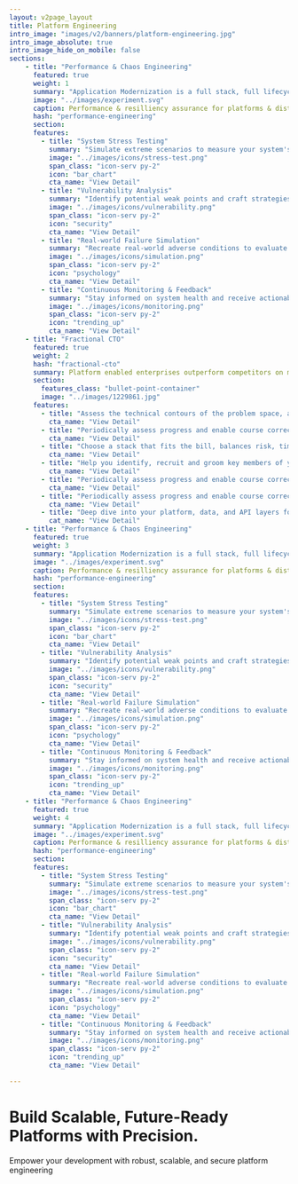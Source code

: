 ```yaml
---
layout: v2page_layout
title: Platform Engineering
intro_image: "images/v2/banners/platform-engineering.jpg"
intro_image_absolute: true
intro_image_hide_on_mobile: false
sections:
    - title: "Performance & Chaos Engineering"
      featured: true
      weight: 1
      summary: "Application Modernization is a full stack, full lifecycle problem requiring paradigm shifts across people, process & tooling."
      image: "../images/experiment.svg"
      caption: Performance & resilliency assurance for platforms & distributed systems.
      hash: "performance-engineering"
      section:
      features:
        - title: "System Stress Testing"
          summary: "Simulate extreme scenarios to measure your system's resilience and response times."
          image: "../images/icons/stress-test.png"
          span_class: "icon-serv py-2"
          icon: "bar_chart"
          cta_name: "View Detail"
        - title: "Vulnerability Analysis"
          summary: "Identify potential weak points and craft strategies to bolster them.Simulate extreme scenarios to measure your system's resilience and response times.Simulate extreme scenarios to measure your system's resilience and response times."
          image: "../images/icons/vulnerability.png"
          span_class: "icon-serv py-2"
          icon: "security"
          cta_name: "View Detail"
        - title: "Real-world Failure Simulation"
          summary: "Recreate real-world adverse conditions to evaluate system performance and recovery."
          image: "../images/icons/simulation.png"
          span_class: "icon-serv py-2"
          icon: "psychology"
          cta_name: "View Detail"
        - title: "Continuous Monitoring & Feedback"
          summary: "Stay informed on system health and receive actionable insights for continuous improvement."
          image: "../images/icons/monitoring.png"
          span_class: "icon-serv py-2"
          icon: "trending_up"
          cta_name: "View Detail"
    - title: "Fractional CTO"
      featured: true
      weight: 2
      hash: "fractional-cto"
      summary: Platform enabled enterprises outperform competitors on maturity indices, including IT agility, Customer Experience & Cost of operations. 
      section:
        features_class: "bullet-point-container"
        image: "../images/1229861.jpg"
      features:
        - title: "Assess the technical contours of the problem space, as well as the solution space"
          cta_name: "View Detail"
        - title: "Periodically assess progress and enable course correction or support"
          cta_name: "View Detail"
        - title: "Choose a stack that fits the bill, balances risk, time to market"
          cta_name: "View Detail"
        - title: "Help you identify, recruit and groom key members of your engineering team. Visualize and optimize how data moves and integrates across your entire digital landscape."
          cta_name: "View Detail"
        - title: "Periodically assess progress and enable course correction or support"
          cta_name: "View Detail"
        - title: "Periodically assess progress and enable course correction or support"
          cta_name: "View Detail"
        - title: "Deep dive into your platform, data, and API layers for a holistic architectural assessment."
          cat_name: "View Detail"
    - title: "Performance & Chaos Engineering"
      featured: true
      weight: 3
      summary: "Application Modernization is a full stack, full lifecycle problem requiring paradigm shifts across people, process & tooling."
      image: "../images/experiment.svg"
      caption: Performance & resilliency assurance for platforms & distributed systems.
      hash: "performance-engineering"
      section:
      features:
        - title: "System Stress Testing"
          summary: "Simulate extreme scenarios to measure your system's resilience and response times."
          image: "../images/icons/stress-test.png"
          span_class: "icon-serv py-2"
          icon: "bar_chart"
          cta_name: "View Detail"
        - title: "Vulnerability Analysis"
          summary: "Identify potential weak points and craft strategies to bolster them."
          image: "../images/icons/vulnerability.png"
          span_class: "icon-serv py-2"
          icon: "security"
          cta_name: "View Detail"
        - title: "Real-world Failure Simulation"
          summary: "Recreate real-world adverse conditions to evaluate system performance and recovery."
          image: "../images/icons/simulation.png"
          span_class: "icon-serv py-2"
          icon: "psychology"
          cta_name: "View Detail"
        - title: "Continuous Monitoring & Feedback"
          summary: "Stay informed on system health and receive actionable insights for continuous improvement."
          image: "../images/icons/monitoring.png"
          span_class: "icon-serv py-2"
          icon: "trending_up"
          cta_name: "View Detail"
    - title: "Performance & Chaos Engineering"
      featured: true
      weight: 4
      summary: "Application Modernization is a full stack, full lifecycle problem requiring paradigm shifts across people, process & tooling."
      image: "../images/experiment.svg"
      caption: Performance & resilliency assurance for platforms & distributed systems.
      hash: "performance-engineering"
      section:
      features:
        - title: "System Stress Testing"
          summary: "Simulate extreme scenarios to measure your system's resilience and response times."
          image: "../images/icons/stress-test.png"
          span_class: "icon-serv py-2"
          icon: "bar_chart"
          cta_name: "View Detail"
        - title: "Vulnerability Analysis"
          summary: "Identify potential weak points and craft strategies to bolster them."
          image: "../images/icons/vulnerability.png"
          span_class: "icon-serv py-2"
          icon: "security"
          cta_name: "View Detail"
        - title: "Real-world Failure Simulation"
          summary: "Recreate real-world adverse conditions to evaluate system performance and recovery."
          image: "../images/icons/simulation.png"
          span_class: "icon-serv py-2"
          icon: "psychology"
          cta_name: "View Detail"
        - title: "Continuous Monitoring & Feedback"
          summary: "Stay informed on system health and receive actionable insights for continuous improvement."
          image: "../images/icons/monitoring.png"
          span_class: "icon-serv py-2"
          icon: "trending_up"
          cta_name: "View Detail"

---
```


# Build Scalable, Future-Ready Platforms with Precision.

Empower your development with robust, scalable, and secure platform engineering
